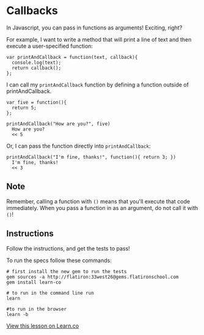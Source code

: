 # Callbacks

In Javascript, you can pass in functions as arguments! Exciting, right?

For example, I want to write a method that will print a line of text and then execute a user-specified function:

```
var printAndCallback = function(text, callback){
  console.log(text);
  return callback();
};
```

I can call my `printAndCallback` function by defining a function outside of printAndCallback.

```
var five = function(){
  return 5;
};

printAndCallback("How are you?", five)
  How are you?
  << 5
```

Or, I can pass the function directly into `printAndCallback`:

```
printAndCallback("I'm fine, thanks!", function(){ return 3; })
  I'm fine, thanks!
  << 3
```

## Note

Remember, calling a function with `()` means that you'll execute that code immediately. When you pass a function in as an argument, do not call it with `()`!

## Instructions

Follow the instructions, and get the tests to pass!

To run the specs follow these commands:
```shell
# first install the new gem to run the tests
gem sources -a http://flatiron:33west26@gems.flatironschool.com
gem install learn-co

# to run in the command line run
learn

#to run in the browser
learn -b
```

<a href='https://learn.co/lessons/js-callbacks' data-visibility='hidden'>View this lesson on Learn.co</a>
